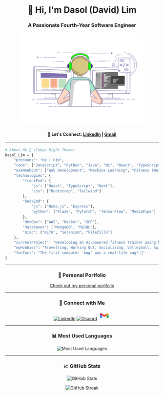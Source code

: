 <h1 align="center">🌙 Hi, I'm Dasol (David) Lim</h1>
<h3 align="center">A Passionate Fourth-Year Software Engineer</h3>

<p align="center">
  <img src="aboutMe.gif" alt="Coding" width="400">
</p>

<h4 align="center">🚀 Let's Connect: <a href="https://www.linkedin.com/in/dlim67/">LinkedIn</a> | <a href="mailto:davidlim5774@gmail.com">Gmail</a></h4>


---

```python
# About Me 🌙 (Tokyo Night Theme)
Dasol_Lim = {
    "pronouns": "He | Him",
    "code": ["JavaScript", "Python", "Java", "ML", "React", "TypeScript"],
    "askMeAbout": ["Web Development", "Machine Learning", "Fitness (Weight Lifting)", "NBA"],
    "technologies": {
        "frontEnd": {
            "js": ["React", "TypeScript", "Next"],
            "css": ["Bootstrap", "Tailwind"]
        },
        "backEnd": {
            "js": ["Node.js", "Express"],
            "python": ["Flask", "PyTorch", "TensorFlow", "MediaPipe"]
        },
        "devOps": ["AWS", "Docker", "GCP"],
        "databases": ["MongoDB", "MySQL"],
        "misc": ["NLTK", "Selenium", "FileZilla"]
    },
    "currentProject": "Developing an AI-powered fitness trainer using MediaPipe and OpenPose",
    "myHobbies": "Travelling, Working Out, Socializing, Volleyball, Swimming, AI Projects",
    "funFact": "The first computer 'bug' was a real-life bug! 🐞"
}
```

---

<h3 align="center">📌 Personal Portfolio</h3>
<p align="center">
  <a href="https://dasollim.github.io/Personal-Portfolio/" target="blank">Check out my personal portfolio</a>
</p>

---

<h3 align="center">🤝 Connect with Me</h3>
<p align="center">
  <a href="https://www.linkedin.com/in/dlim67/" target="blank"><img src="https://raw.githubusercontent.com/rahuldkjain/github-profile-readme-generator/master/src/images/icons/Social/linked-in-alt.svg" alt="LinkedIn" height="30" width="40"></a>
  <a href="#" target="blank"><img src="https://raw.githubusercontent.com/rahuldkjain/github-profile-readme-generator/master/src/images/icons/Social/discord.svg" alt="Discord" height="30" width="40"></a>
  <a href="mailto:davidlim5774@gmail.com" target="blank"><img src="https://raw.githubusercontent.com/edent/SuperTinyIcons/master/images/svg/gmail.svg" alt="Gmail" height="30" width="40"></a>
</p>

---

<h3 align="center">📊 Most Used Languages</h3>
<p align="center">
  <img src="https://github-readme-stats.vercel.app/api/top-langs/?username=DasolLim&langs_count=10&layout=compact&theme=transparent" alt="Most Used Languages" />
</p>

---

<h3 align="center">📈 GitHub Stats</h3>
<p align="center">
  <img src="https://github-readme-stats.vercel.app/api?username=DasolLim&show_icons=true&theme=transparent" alt="GitHub Stats" />
</p>

<p align="center">
  <img src="https://github-readme-streak-stats.herokuapp.com/?user=DasolLim&theme=transparent" alt="GitHub Streak" />
</p>
